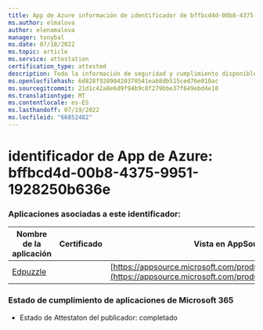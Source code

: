 ```yaml
---
title: App de Azure información de identificador de bffbcd4d-00b8-4375-9951-1928250b636e
ms.author: elmalova
author: elenamalova
manager: tonybal
ms.date: 07/18/2022
ms.topic: article
ms.service: attestation
certification_type: attested
description: Toda la información de seguridad y cumplimiento disponible para bffbcd4d-00b8-4375-9951-1928250b636e.
ms.openlocfilehash: 6d828f92890420370541eab8db515ced76e010ac
ms.sourcegitcommit: 21d1c42a8e6d9f94b9c8f279bbe37f649ebd4e10
ms.translationtype: MT
ms.contentlocale: es-ES
ms.lasthandoff: 07/19/2022
ms.locfileid: "66852482"
---
```

# <a name="azure-app-id-bffbcd4d-00b8-4375-9951-1928250b636e"></a>identificador de App de Azure: bffbcd4d-00b8-4375-9951-1928250b636e


### <a name="apps-associated-with-this-id"></a>Aplicaciones asociadas a este identificador:
| **Nombre de la aplicación** | **Certificado** | **Vista en AppSource** |
|--------------|---------------|-----------------------|
| [Edpuzzle](../forward/WA200003736.md) |  | [https://appsource.microsoft.com/product/office/WA200003736](https://appsource.microsoft.com/product/office/WA200003736) |

### <a name="microsoft-365-app-compliance-status"></a>Estado de cumplimiento de aplicaciones de Microsoft 365
- Estado de Attestaton del publicador: completado
